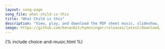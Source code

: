 ```yaml
---
layout: song-page
song_file: what-child-is-this
title: "What Child is this"
description: "View, play, and download the PDF sheet music, slideshow, and audio. Lyrics: What Child is this, who, laid to rest, on Mary's lap is sleeping, whom angels greet with anthems sweet, while shepherds watch are keeping? This, this ... english christian 4part winter"
image: https://github.com/kenanbit/hymnsinger/releases/latest/download/what-child-is-this-trad.png
---
```


{% include choice-and-music.html %}